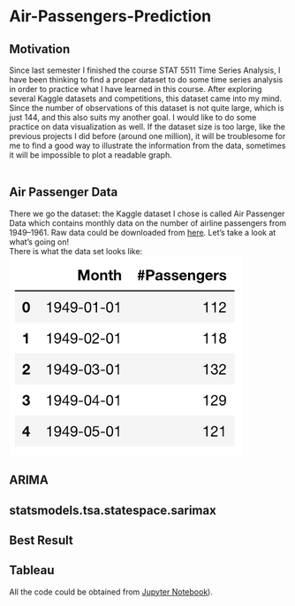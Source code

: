 # Air-Passengers-Prediction
## Motivation
Since last semester I finished the course STAT 5511 Time Series Analysis, I have been thinking to find a proper dataset to do some time series analysis in order to practice what I have learned in this course. After exploring several Kaggle datasets and competitions, this dataset came into my mind. Since the number of observations of this dataset is not quite large, which is just 144, and this also suits my another goal. I would like to do some practice on data visualization as well. If the dataset size is too large, like the previous projects I did before (around one million), it will be troublesome for me to find a good way to illustrate the information from the data, sometimes it will be impossible to plot a readable graph.<br /><br />

## Air Passenger Data
There we go the dataset: the Kaggle dataset I chose is called Air Passenger Data which contains monthly data on the number of airline passengers from 1949–1961. Raw data could be downloaded from [here](https://www.kaggle.com/rakannimer/air-passengers). Let’s take a look at what’s going on! <br />
There is what the data set looks like:<br />
![The head 5 lines of the data set](https://github.com/EchoZhaoo/Air-Passengers-Prediction/blob/master/Pic1.png)<br />

## ARIMA

## statsmodels.tsa.statespace.sarimax

## Best Result 

## Tableau 

All the code could be obtained from [Jupyter Notebook](https://github.com/EchoZhaoo/Air-Passengers-Prediction/blob/master/SARIMAX.ipynb)). 
